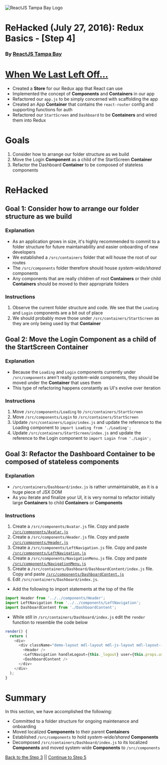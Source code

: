 ![ReactJS Tampa Bay Logo](https://avatars2.githubusercontent.com/u/18738421?v=3&s=200)

# ReHacked (July 27, 2016): Redux Basics - [Step 4]
### By [ReactJS Tampa Bay](http://www.meetup.com/ReactJS-Tampa-Bay/)

# [When We Last Left Off...](https://github.com/reactjstampabay/rehacked-redux-basics/compare/step-2...step-3)

* Created a **Store** for our Redux app that React can use
* Implemented the concept of **Components** and **Containers** in our app
* Refactored our `app.js` to be simply concerned with scaffolding the app
* Created an App **Container** that contains the `react-router` config and supporting functions for auth
* Refactored our `StartScreen` and `Dashboard` to be **Containers** and wired them into Redux

# Goals

1. Consider how to arrange our folder structure as we build
1. Move the Login **Component** as a child of the StartScreen **Container**
1. Refactor the Dashboard **Container** to be composed of stateless components

# ReHacked

## Goal 1: Consider how to arrange our folder structure as we build

### Explanation

* As an application grows in size, it's highly recommended to commit to a folder structure for future maintainability and easier onboarding of new developers
* We established a `/src/containers` folder that will house the root of our routes
* The `/src/components` folder therefore should house _system-wide/shared_ components
* Any components that are really children of root **Containers** or their child **Containers** should be moved to their appropriate folders

### Instructions

1. Observe the current folder structure and code.  We see that the `Loading` and `Login` components are a bit out of place
2. We should probably move those under `/src/containers/StartScreen` as they are only being used by that **Container**

## Goal 2: Move the Login **Component** as a child of the StartScreen **Container**

### Explanation

* Because the `Loading` and `Login` components currently under `/src/components` aren't really _system-wide_ components, they should be moved under the **Container** that uses them
* This type of refactoring happens constantly as UI's evolve over iteration

### Instructions

1. Move `/src/components/Loading` to `/src/containers/StartScreen`
2. Move `/src/components/Login` to `/src/containers/StartScreen`
3. Update `/src/containers/Login/index.js` and update the reference to the Loading component to `import Loading from './Loading';`
4. Update `/src/containers/StartScreen/index.js` and update the reference to the Login component to `import Login from './Login';`

## Goal 3: Refactor the Dashboard **Container** to be composed of stateless components

### Explanation

* `/src/containers/Dashboard/index.js` is rather unmaintainable, as it is a huge piece of JSX DOM
* As you iterate and finalize your UI, it is very normal to refactor initially large **Containers** to child **Containers** or **Components**

### Instructions

1. Create a `/src/components/Avatar.js` file. Copy and paste [`/src/components/Avatar.js`](https://raw.githubusercontent.com/reactjstampabay/rehacked-redux-basics/b71a03f8aac842a6804e7b11aecb83b26765b2a3/src/components/Avatar.js)
1. Create a `/src/components/Header.js` file. Copy and paste [`/src/components/Header.js`](https://raw.githubusercontent.com/reactjstampabay/rehacked-redux-basics/b71a03f8aac842a6804e7b11aecb83b26765b2a3/src/components/Header.js)
1. Create a `/src/components/LeftNavigation.js` file. Copy and paste [`/src/components/LeftNavigation.js`](https://raw.githubusercontent.com/reactjstampabay/rehacked-redux-basics/b71a03f8aac842a6804e7b11aecb83b26765b2a3/src/components/LeftNavigation.js)
1. Create a `/src/components/NavigationMenu.js` file. Copy and paste [`/src/components/NavigationMenu.js`](https://raw.githubusercontent.com/reactjstampabay/rehacked-redux-basics/b71a03f8aac842a6804e7b11aecb83b26765b2a3/src/components/NavigationMenu.js)
1. Create a `/src/containers/Dashboard/DashboardContent/index.js` file. Copy and paste [`/src/components/DashboardContent.js`](https://raw.githubusercontent.com/reactjstampabay/rehacked-redux-basics/b71a03f8aac842a6804e7b11aecb83b26765b2a3/src/containers/Dashboard/DashboardContent/index.js)
1. Edit `/src/containers/Dashboard/index.js`.  
  * Add the following to import statements at the top of the file
  ```javascript
  import Header from '../../components/Header';
  import LeftNavigation from '../../components/LeftNavigation';
  import DashboardContent from './DashboardContent';
  ```
  * While still in `/src/containers/Dashboard/index.js` edit the `render` function to resemble the code below
  ```javascript
  render() {
    return (
      <div>
        <div className="demo-layout mdl-layout mdl-js-layout mdl-layout--fixed-drawer mdl-layout--fixed-header">
          <Header />
          <LeftNavigation handleLogout={this._logout} user={this.props.user} />
          <DashboardContent />
        </div>
      </div>
    );
  }
  ```

# Summary

In this section, we have accomplished the following:

* Committed to a folder structure for ongoing maintenance and onboarding
* Moved localized **Components** to their parent **Containers**
* Established `/src/components` to hold _system-wide/shared_ **Components**
* Decomposed `/src/containers/Dashboard/index.js` to its localized **Components** and moved system-wide **Components** to `/src/components`

[Back to the Step 3](https://github.com/reactjstampabay/rehacked-redux-basics/tree/step-3) || [Continue to Step 5](https://github.com/reactjstampabay/rehacked-redux-basics/tree/step-5)
